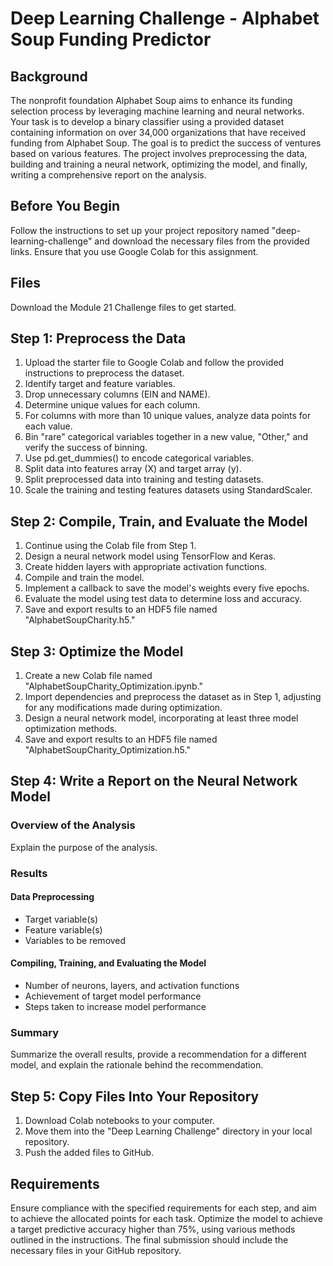 # Deep Learning Challenge - Alphabet Soup Funding Predictor

## Background
The nonprofit foundation Alphabet Soup aims to enhance its funding selection process by leveraging machine learning and neural networks. Your task is to develop a binary classifier using a provided dataset containing information on over 34,000 organizations that have received funding from Alphabet Soup. The goal is to predict the success of ventures based on various features. The project involves preprocessing the data, building and training a neural network, optimizing the model, and finally, writing a comprehensive report on the analysis.

## Before You Begin
Follow the instructions to set up your project repository named "deep-learning-challenge" and download the necessary files from the provided links. Ensure that you use Google Colab for this assignment.

## Files
Download the Module 21 Challenge files to get started.

## Step 1: Preprocess the Data
1. Upload the starter file to Google Colab and follow the provided instructions to preprocess the dataset.
2. Identify target and feature variables.
3. Drop unnecessary columns (EIN and NAME).
4. Determine unique values for each column.
5. For columns with more than 10 unique values, analyze data points for each value.
6. Bin "rare" categorical variables together in a new value, "Other," and verify the success of binning.
7. Use pd.get_dummies() to encode categorical variables.
8. Split data into features array (X) and target array (y).
9. Split preprocessed data into training and testing datasets.
10. Scale the training and testing features datasets using StandardScaler.

## Step 2: Compile, Train, and Evaluate the Model
1. Continue using the Colab file from Step 1.
2. Design a neural network model using TensorFlow and Keras.
3. Create hidden layers with appropriate activation functions.
4. Compile and train the model.
5. Implement a callback to save the model's weights every five epochs.
6. Evaluate the model using test data to determine loss and accuracy.
7. Save and export results to an HDF5 file named "AlphabetSoupCharity.h5."

## Step 3: Optimize the Model
1. Create a new Colab file named "AlphabetSoupCharity_Optimization.ipynb."
2. Import dependencies and preprocess the dataset as in Step 1, adjusting for any modifications made during optimization.
3. Design a neural network model, incorporating at least three model optimization methods.
4. Save and export results to an HDF5 file named "AlphabetSoupCharity_Optimization.h5."

## Step 4: Write a Report on the Neural Network Model
### Overview of the Analysis
Explain the purpose of the analysis.

### Results
#### Data Preprocessing
- Target variable(s)
- Feature variable(s)
- Variables to be removed

#### Compiling, Training, and Evaluating the Model
- Number of neurons, layers, and activation functions
- Achievement of target model performance
- Steps taken to increase model performance

### Summary
Summarize the overall results, provide a recommendation for a different model, and explain the rationale behind the recommendation.

## Step 5: Copy Files Into Your Repository
1. Download Colab notebooks to your computer.
2. Move them into the "Deep Learning Challenge" directory in your local repository.
3. Push the added files to GitHub.

## Requirements
Ensure compliance with the specified requirements for each step, and aim to achieve the allocated points for each task. Optimize the model to achieve a target predictive accuracy higher than 75%, using various methods outlined in the instructions. The final submission should include the necessary files in your GitHub repository.
